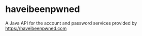 # haveibeenpwned
A Java API for the account and password services provided by https://haveibeenpwned.com
